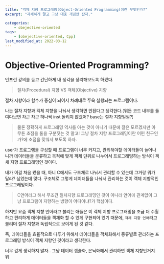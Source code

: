 ```yaml
---
title: "객체 지향 프로그래밍(Object-Oriented Programming)이란 무엇인가?"
excerpt: "자세하게 말고 그냥 대충 개념만 잡자."

categories:
    - obejective-oriented
tags:
    - [obejective-oriented, Cpp]
last_modified_at: 2022-03-12
---
```


# Objective-Oriented Programming?

인프런 강의를 듣고 간단하게 내 생각을 정리해보도록 하겠다.

>절차(Procedural) 지향 VS 객체(Objective) 지향

절차 지향이라 함수가 중심이 되어서 차례대로 쭈욱 실행되는 프로그램이다.

나는 절차 지향과 객체 지향을 나눠서 생각하면 안된다고 생각한다.(뭐든 코드 내부를 들여다보면 차근 차근 하나씩 inst 돌리지 않겠어? base는 절차 지향일껄?)

>물론 정확하게 프로그래밍 역사를 아는 것이 아니기 때문에 잘은 모르겠지만 아무튼 초점을 둘을 구분짓는 것 말고! 그냥 절차 지향 프로그래밍이란 어떤 친구인가?에 초점을 맞춰서 보도록 하자.


user가 프로그램을 구성할 때 프로그램이 너무 커지고, 관리해야할 데이터들이 늘어나니까 데이터들을 분류하고 목적에 맞게 객체 단위로 나누어서 프로그래밍하는 방식이 객체 지향 프로그래밍인 것이다.

내가 이걸 처음 봤을 때, 아니 C에서도 구조체로 나눠서 관리할 수 있는데 그거랑 뭐가 달라? 싶었는데 맞다. 구조체로 그렇게 데이터들을 나눠서 관리하는 것이 객체 지향적인 프로그래밍이다. 

>C언어라고 해서 무조건 절차지향 프로그래밍인 것이 아니라 언어에 관계없이 그냥 프로그램이 지향하는 방향이 어디이냐?가 핵심이다.

하지만 요즘 객체 지향 언어라고 불리는 애들은 이 객체 지향 프로그래밍을 조금 더 수월하고 편리하게 데이터들을 객체화 할 수 있게 구현되어 있기 때문에, ``객체 지향 언어``라고 불리며 절차 지향과 독립적으로 보이게 된 것 같다.


즉, 데이터들을 효율적으로 다루기 위해서 데이터들을 객체화해서 종류별로 관리하는 프로그래밍 방식이 객체 지향인 것이라고 생각한다.

너무 깊게 생각하지 말자.. 그냥 데이터 캡슐화, 은닉화해서 관리하면 객체 지향인거지 뭐